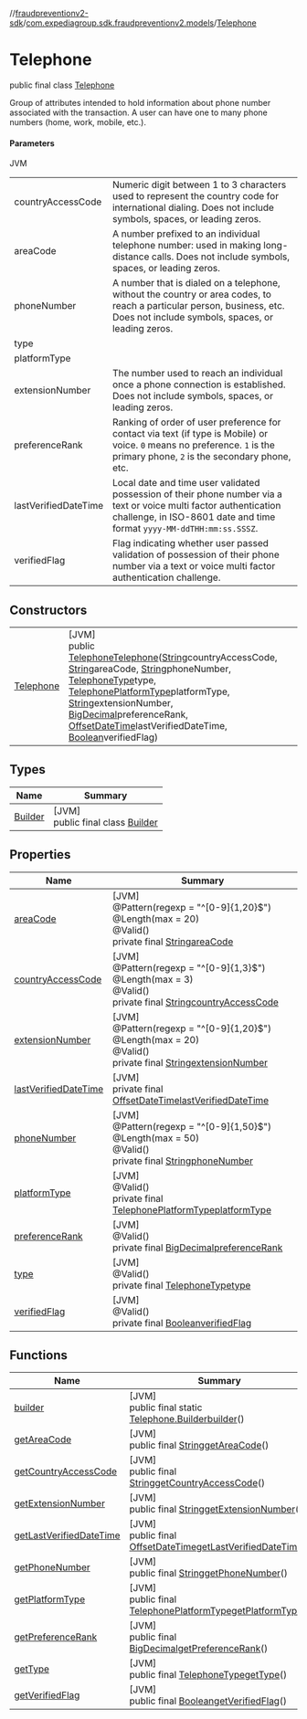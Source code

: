 //[fraudpreventionv2-sdk](../../../index.md)/[com.expediagroup.sdk.fraudpreventionv2.models](../index.md)/[Telephone](index.md)

# Telephone

public final class [Telephone](index.md)

Group of attributes intended to hold information about phone number associated with the transaction.  A user can have one to many phone numbers (home, work, mobile, etc.).

#### Parameters

JVM

| | |
|---|---|
| countryAccessCode | Numeric digit between 1 to 3 characters used to represent the country code for international dialing.  Does not include symbols, spaces, or leading zeros. |
| areaCode | A number prefixed to an individual telephone number: used in making long-distance calls.  Does not include symbols, spaces, or leading zeros. |
| phoneNumber | A number that is dialed on a telephone, without the country or area codes, to reach a particular person, business, etc.  Does not include symbols, spaces, or leading zeros. |
| type |
| platformType |
| extensionNumber | The number used to reach an individual once a phone connection is established.  Does not include symbols, spaces, or leading zeros. |
| preferenceRank | Ranking of order of user preference for contact via text (if type is Mobile) or voice.  `0` means no preference.  `1` is the primary phone, `2` is the secondary phone, etc. |
| lastVerifiedDateTime | Local date and time user validated possession of their phone number via a text or voice multi factor authentication challenge, in ISO-8601 date and time format `yyyy-MM-ddTHH:mm:ss.SSSZ`. |
| verifiedFlag | Flag indicating whether user passed validation of possession of their phone number via a text or voice multi factor authentication challenge. |

## Constructors

| | |
|---|---|
| [Telephone](-telephone.md) | [JVM]<br>public [Telephone](index.md)[Telephone](-telephone.md)([String](https://docs.oracle.com/javase/8/docs/api/java/lang/String.html)countryAccessCode, [String](https://docs.oracle.com/javase/8/docs/api/java/lang/String.html)areaCode, [String](https://docs.oracle.com/javase/8/docs/api/java/lang/String.html)phoneNumber, [TelephoneType](../-telephone-type/index.md)type, [TelephonePlatformType](../-telephone-platform-type/index.md)platformType, [String](https://docs.oracle.com/javase/8/docs/api/java/lang/String.html)extensionNumber, [BigDecimal](https://docs.oracle.com/javase/8/docs/api/java/math/BigDecimal.html)preferenceRank, [OffsetDateTime](https://docs.oracle.com/javase/8/docs/api/java/time/OffsetDateTime.html)lastVerifiedDateTime, [Boolean](https://docs.oracle.com/javase/8/docs/api/java/lang/Boolean.html)verifiedFlag) |

## Types

| Name | Summary |
|---|---|
| [Builder](-builder/index.md) | [JVM]<br>public final class [Builder](-builder/index.md) |

## Properties

| Name | Summary |
|---|---|
| [areaCode](index.md#-1290011749%2FProperties%2F-173342751) | [JVM]<br>@Pattern(regexp = &quot;^[0-9]{1,20}$&quot;)<br>@Length(max = 20)<br>@Valid()<br>private final [String](https://docs.oracle.com/javase/8/docs/api/java/lang/String.html)[areaCode](index.md#-1290011749%2FProperties%2F-173342751) |
| [countryAccessCode](index.md#475860030%2FProperties%2F-173342751) | [JVM]<br>@Pattern(regexp = &quot;^[0-9]{1,3}$&quot;)<br>@Length(max = 3)<br>@Valid()<br>private final [String](https://docs.oracle.com/javase/8/docs/api/java/lang/String.html)[countryAccessCode](index.md#475860030%2FProperties%2F-173342751) |
| [extensionNumber](index.md#871933597%2FProperties%2F-173342751) | [JVM]<br>@Pattern(regexp = &quot;^[0-9]{1,20}$&quot;)<br>@Length(max = 20)<br>@Valid()<br>private final [String](https://docs.oracle.com/javase/8/docs/api/java/lang/String.html)[extensionNumber](index.md#871933597%2FProperties%2F-173342751) |
| [lastVerifiedDateTime](index.md#-781490340%2FProperties%2F-173342751) | [JVM]<br>private final [OffsetDateTime](https://docs.oracle.com/javase/8/docs/api/java/time/OffsetDateTime.html)[lastVerifiedDateTime](index.md#-781490340%2FProperties%2F-173342751) |
| [phoneNumber](index.md#1855488910%2FProperties%2F-173342751) | [JVM]<br>@Pattern(regexp = &quot;^[0-9]{1,50}$&quot;)<br>@Length(max = 50)<br>@Valid()<br>private final [String](https://docs.oracle.com/javase/8/docs/api/java/lang/String.html)[phoneNumber](index.md#1855488910%2FProperties%2F-173342751) |
| [platformType](index.md#813373640%2FProperties%2F-173342751) | [JVM]<br>@Valid()<br>private final [TelephonePlatformType](../-telephone-platform-type/index.md)[platformType](index.md#813373640%2FProperties%2F-173342751) |
| [preferenceRank](index.md#-1115781458%2FProperties%2F-173342751) | [JVM]<br>@Valid()<br>private final [BigDecimal](https://docs.oracle.com/javase/8/docs/api/java/math/BigDecimal.html)[preferenceRank](index.md#-1115781458%2FProperties%2F-173342751) |
| [type](index.md#6369403%2FProperties%2F-173342751) | [JVM]<br>@Valid()<br>private final [TelephoneType](../-telephone-type/index.md)[type](index.md#6369403%2FProperties%2F-173342751) |
| [verifiedFlag](index.md#-1868043615%2FProperties%2F-173342751) | [JVM]<br>@Valid()<br>private final [Boolean](https://docs.oracle.com/javase/8/docs/api/java/lang/Boolean.html)[verifiedFlag](index.md#-1868043615%2FProperties%2F-173342751) |

## Functions

| Name | Summary |
|---|---|
| [builder](builder.md) | [JVM]<br>public final static [Telephone.Builder](-builder/index.md)[builder](builder.md)() |
| [getAreaCode](get-area-code.md) | [JVM]<br>public final [String](https://docs.oracle.com/javase/8/docs/api/java/lang/String.html)[getAreaCode](get-area-code.md)() |
| [getCountryAccessCode](get-country-access-code.md) | [JVM]<br>public final [String](https://docs.oracle.com/javase/8/docs/api/java/lang/String.html)[getCountryAccessCode](get-country-access-code.md)() |
| [getExtensionNumber](get-extension-number.md) | [JVM]<br>public final [String](https://docs.oracle.com/javase/8/docs/api/java/lang/String.html)[getExtensionNumber](get-extension-number.md)() |
| [getLastVerifiedDateTime](get-last-verified-date-time.md) | [JVM]<br>public final [OffsetDateTime](https://docs.oracle.com/javase/8/docs/api/java/time/OffsetDateTime.html)[getLastVerifiedDateTime](get-last-verified-date-time.md)() |
| [getPhoneNumber](get-phone-number.md) | [JVM]<br>public final [String](https://docs.oracle.com/javase/8/docs/api/java/lang/String.html)[getPhoneNumber](get-phone-number.md)() |
| [getPlatformType](get-platform-type.md) | [JVM]<br>public final [TelephonePlatformType](../-telephone-platform-type/index.md)[getPlatformType](get-platform-type.md)() |
| [getPreferenceRank](get-preference-rank.md) | [JVM]<br>public final [BigDecimal](https://docs.oracle.com/javase/8/docs/api/java/math/BigDecimal.html)[getPreferenceRank](get-preference-rank.md)() |
| [getType](get-type.md) | [JVM]<br>public final [TelephoneType](../-telephone-type/index.md)[getType](get-type.md)() |
| [getVerifiedFlag](get-verified-flag.md) | [JVM]<br>public final [Boolean](https://docs.oracle.com/javase/8/docs/api/java/lang/Boolean.html)[getVerifiedFlag](get-verified-flag.md)() |
